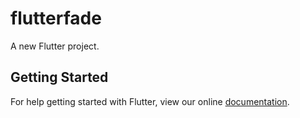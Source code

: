 # flutterfade

A new Flutter project.

## Getting Started

For help getting started with Flutter, view our online
[documentation](http://flutter.io/).
